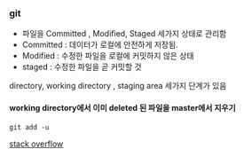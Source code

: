 
### git

 - 파일을  Committed , Modified, Staged 세가지 상태로 관리함
 - Committed :  데이터가 로컬에 안전하게 저장됨.
 - Modified :  수정한 파일을 로컬에 커밋하지 않은 상태
 - staged :  수정한 파일을 곧 커밋할 것

 directory, working directory , staging area  세가지 단계가 있음
 
 
 #### working directory에서 이미 deleted 된 파일을 master에서 지우기
 ```git
 git add -u
 ```
 [stack overflow](https://stackoverflow.com/questions/492558/removing-multiple-files-from-a-git-repo-that-have-already-been-deleted-from-disk)
